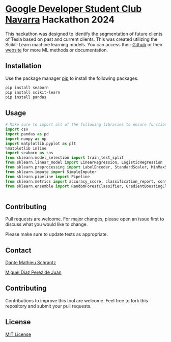 # [Google Developer Student Club Navarra](https://www.linkedin.com/company/gdsc-unav/mycompany/) Hackathon 2024

This hackathon was designed to identify the segmentation of future clients of Tesla based on past and current clients. This was created utilizing the Scikit-Learn machine learning models. You can access their [Github](https://github.com/scikit-learn/scikit-learn) or their [website](https://scikit-learn.org/stable/#) for more ML methods or documentation. 

## Installation

Use the package manager [pip](https://pip.pypa.io/en/stable/) to install the following packages.

```bash
pip install seaborn 
pip install scikit-learn 
pip install pandas

```

## Usage

```python
# Make sure to import all of the following libraries to ensure functionality
import csv
import pandas as pd
import numpy as np
import matplotlib.pyplot as plt
%matplotlib inline
import seaborn as sns
from sklearn.model_selection import train_test_split
from sklearn.linear_model import LinearRegression, LogisticRegression
from sklearn.preprocessing import LabelEncoder, StandardScaler, MinMaxScaler
from sklearn.impute import SimpleImputer
from sklearn.pipeline import Pipeline
from sklearn.metrics import accuracy_score, classification_report, confusion_matrix
from sklearn.ensemble import RandomForestClassifier, GradientBoostingClassifier
  
```

## Contributing

Pull requests are welcome. For major changes, please open an issue first
to discuss what you would like to change.

Please make sure to update tests as appropriate.

## Contact

[Dante Mathieu Schrantz](https://www.linkedin.com/in/dante-m-schrantz/)

[Miguel Diaz Perez de Juan](https://www.linkedin.com/in/migueldiazperezdejuan/)

## Contributing

Contributions to improve this tool are welcome. Feel free to fork this repository and submit your pull requests.

## License

[MIT License](LICENSE.md)

